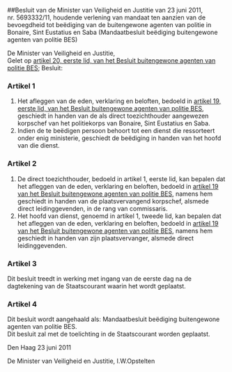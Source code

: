 <meta http-equiv='Content-Type' content='text/html; charset=utf-8' />

##Besluit van de Minister van Veiligheid en Justitie van 23 juni 2011, nr. 5693332/11, houdende verlening van mandaat ten aanzien van de bevoegdheid tot beëdiging van de buitengewone agenten van politie in Bonaire, Sint Eustatius en Saba (Mandaatbesluit beëdiging buitengewone agenten van politie BES)

De Minister van Veiligheid en Justitie,  
Gelet op [artikel 20, eerste lid, van het Besluit buitengewone agenten van politie BES](../../../../../../../../../AMvB-BES/besluit/buitengewone/agenten/van/politie/bes/BWBR0029175/README.md);
Besluit:    

### Artikel  1  

1.  Het afleggen van de eden, verklaring en beloften, bedoeld in [artikel 19, eerste lid, van het Besluit buitengewone agenten van politie BES](../../../../../../../../../AMvB-BES/besluit/buitengewone/agenten/van/politie/bes/BWBR0029175/README.md), geschiedt in handen van de als direct toezichthouder aangewezen korpschef van het politiekorps van Bonaire, Sint Eustatius en Saba.   
2.  Indien de te beëdigen persoon behoort tot een dienst die ressorteert onder enig ministerie, geschiedt de beëdiging in handen van het hoofd van die dienst.   

### Artikel  2  

1.  De direct toezichthouder, bedoeld in artikel 1, eerste lid, kan bepalen dat het afleggen van de eden, verklaring en beloften, bedoeld in [artikel 19 van het Besluit buitengewone agenten van politie BES](../../../../../../../../../AMvB-BES/besluit/buitengewone/agenten/van/politie/bes/BWBR0029175/README.md), namens hem geschiedt in handen van de plaatsvervangend korpschef, alsmede direct leidinggevenden, in de rang van commissaris.   
2.  Het hoofd van dienst, genoemd in artikel 1, tweede lid, kan bepalen dat het afleggen van de eden, verklaring en beloften, bedoeld in [artikel 19 van het Besluit buitengewone agenten van politie BES](../../../../../../../../../AMvB-BES/besluit/buitengewone/agenten/van/politie/bes/BWBR0029175/README.md), namens hem geschiedt in handen van zijn plaatsvervanger, alsmede direct leidinggevenden.   

### Artikel  3  

Dit besluit treedt in werking met ingang van de eerste dag na de dagtekening van de Staatscourant waarin het wordt geplaatst.  

### Artikel  4  

Dit besluit wordt aangehaald als: Mandaatbesluit beëdiging buitengewone agenten van politie BES.  
Dit besluit zal met de toelichting in de Staatscourant worden geplaatst.   

Den Haag 
23 juni 2011   

De 
Minister van Veiligheid en Justitie,
I.W.Opstelten   
